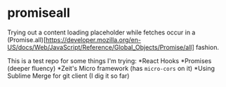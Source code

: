 # promiseall

Trying out a content loading placeholder while fetches occur in a (Promise.all)[https://developer.mozilla.org/en-US/docs/Web/JavaScript/Reference/Global_Objects/Promise/all] fashion. 

This is a test repo for some things I'm trying:
*React Hooks
*Promises (deeper fluency)
*Zeit's Micro framework (has `micro-cors` on it)
*Using Sublime Merge for git client (I dig it so far)
